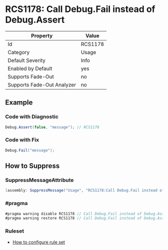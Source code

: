 # RCS1178: Call Debug\.Fail instead of Debug\.Assert

Property | Value
--- | ---
Id|RCS1178
Category|Usage
Default Severity|Info
Enabled by Default|yes
Supports Fade\-Out|no
Supports Fade\-Out Analyzer|no

## Example

### Code with Diagnostic

```csharp
Debug.Assert(false, "message"); // RCS1178
```

### Code with Fix

```csharp
Debug.Fail("message");
```

## How to Suppress

### SuppressMessageAttribute

```csharp
[assembly: SuppressMessage("Usage", "RCS1178:Call Debug.Fail instead of Debug.Assert.", Justification = "<Pending>")]
```

### \#pragma

```csharp
#pragma warning disable RCS1178 // Call Debug.Fail instead of Debug.Assert.
#pragma warning restore RCS1178 // Call Debug.Fail instead of Debug.Assert.
```

### Ruleset

* [How to configure rule set](../HowToConfigureAnalyzers.md)

